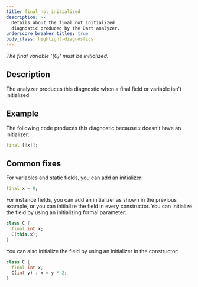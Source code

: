 ```yaml
---
title: final_not_initialized
description: >-
  Details about the final_not_initialized
  diagnostic produced by the Dart analyzer.
underscore_breaker_titles: true
body_class: highlight-diagnostics
---
```


_The final variable '{0}' must be initialized._

## Description

The analyzer produces this diagnostic when a final field or variable isn't
initialized.

## Example

The following code produces this diagnostic because `x` doesn't have an
initializer:

```dart
final [!x!];
```

## Common fixes

For variables and static fields, you can add an initializer:

```dart
final x = 0;
```

For instance fields, you can add an initializer as shown in the previous
example, or you can initialize the field in every constructor. You can
initialize the field by using an initializing formal parameter:

```dart
class C {
  final int x;
  C(this.x);
}
```

You can also initialize the field by using an initializer in the
constructor:

```dart
class C {
  final int x;
  C(int y) : x = y * 2;
}
```
